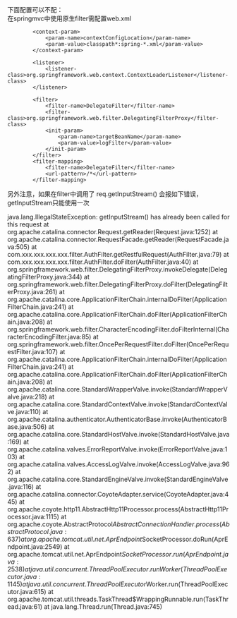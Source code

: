 下面配置可以不配：        
        在springmvc中使用原生filter需配置web.xml
        
            <context-param>
                <param-name>contextConfigLocation</param-name>
                <param-value>classpath*:spring-*.xml</param-value>
            </context-param>
        
            <listener>
                <listener-class>org.springframework.web.context.ContextLoaderListener</listener-class>
            </listener>
        
            <filter>
                <filter-name>DelegateFilter</filter-name>
                <filter-class>org.springframework.web.filter.DelegatingFilterProxy</filter-class>
                <init-param>
                    <param-name>targetBeanName</param-name>
                    <param-value>logFilter</param-value>
                </init-param>
            </filter>
            <filter-mapping>
                <filter-name>DelegateFilter</filter-name>
                <url-pattern>/*</url-pattern>
            </filter-mapping>


另外注意，如果在filter中调用了
req.getInputStream()
会报如下错误，getInputStream只能使用一次

java.lang.IllegalStateException: getInputStream() has already been called for this request
	at org.apache.catalina.connector.Request.getReader(Request.java:1252)
	at org.apache.catalina.connector.RequestFacade.getReader(RequestFacade.java:505)
	at com.xxx.xxx.xxx.xxx.filter.AuthFilter.getRestfulRequest(AuthFilter.java:79)
	at com.xxx.xxx.xxx.xxx.filter.AuthFilter.doFilter(AuthFilter.java:40)
	at org.springframework.web.filter.DelegatingFilterProxy.invokeDelegate(DelegatingFilterProxy.java:344)
	at org.springframework.web.filter.DelegatingFilterProxy.doFilter(DelegatingFilterProxy.java:261)
	at org.apache.catalina.core.ApplicationFilterChain.internalDoFilter(ApplicationFilterChain.java:241)
	at org.apache.catalina.core.ApplicationFilterChain.doFilter(ApplicationFilterChain.java:208)
	at org.springframework.web.filter.CharacterEncodingFilter.doFilterInternal(CharacterEncodingFilter.java:85)
	at org.springframework.web.filter.OncePerRequestFilter.doFilter(OncePerRequestFilter.java:107)
	at org.apache.catalina.core.ApplicationFilterChain.internalDoFilter(ApplicationFilterChain.java:241)
	at org.apache.catalina.core.ApplicationFilterChain.doFilter(ApplicationFilterChain.java:208)
	at org.apache.catalina.core.StandardWrapperValve.invoke(StandardWrapperValve.java:218)
	at org.apache.catalina.core.StandardContextValve.invoke(StandardContextValve.java:110)
	at org.apache.catalina.authenticator.AuthenticatorBase.invoke(AuthenticatorBase.java:506)
	at org.apache.catalina.core.StandardHostValve.invoke(StandardHostValve.java:169)
	at org.apache.catalina.valves.ErrorReportValve.invoke(ErrorReportValve.java:103)
	at org.apache.catalina.valves.AccessLogValve.invoke(AccessLogValve.java:962)
	at org.apache.catalina.core.StandardEngineValve.invoke(StandardEngineValve.java:116)
	at org.apache.catalina.connector.CoyoteAdapter.service(CoyoteAdapter.java:445)
	at org.apache.coyote.http11.AbstractHttp11Processor.process(AbstractHttp11Processor.java:1115)
	at org.apache.coyote.AbstractProtocol$AbstractConnectionHandler.process(AbstractProtocol.java:637)
	at org.apache.tomcat.util.net.AprEndpoint$SocketProcessor.doRun(AprEndpoint.java:2549)
	at org.apache.tomcat.util.net.AprEndpoint$SocketProcessor.run(AprEndpoint.java:2538)
	at java.util.concurrent.ThreadPoolExecutor.runWorker(ThreadPoolExecutor.java:1145)
	at java.util.concurrent.ThreadPoolExecutor$Worker.run(ThreadPoolExecutor.java:615)
	at org.apache.tomcat.util.threads.TaskThread$WrappingRunnable.run(TaskThread.java:61)
	at java.lang.Thread.run(Thread.java:745)